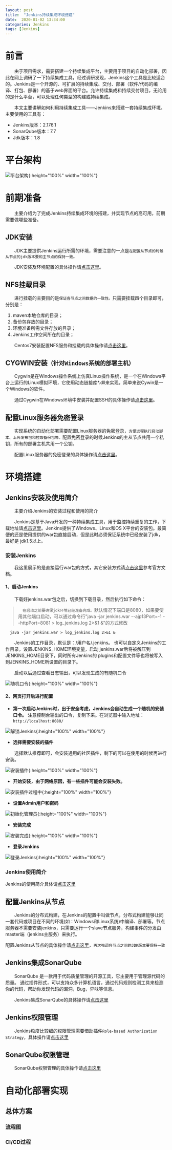 ```yaml
---
layout: post
title:  "Jenkins持续集成环境搭建"
date:  2020-01-02 13:34:00
categories: Jenkins
tags: [Jenkins]
---
```

# 前言
&emsp;&emsp;由于项目需求，需要搭建一个持续集成平台，主要用于项目的自动化部署，因此在网上调研了一下持续集成工具，经过调研发现，Jenkins这个工具是比较适合的。Jenkins是一个开源的、可扩展的持续集成、交付、部署（软件/代码的编译、打包、部署）的基于web界面的平台。允许持续集成和持续交付项目，无论用的是什么平台，可以处理任何类型的构建或持续集成。

&emsp;&emsp;本文主要讲解如何利用持续集成工具——Jenkins来搭建一套持续集成环境。主要使用的工具有：
- Jenkins版本：2.176.1
- SonarQube版本：7.7
- Jdk版本：1.8
<!-- more -->

# 平台架构
![平台架构](https://howdypl.github.io/img/jenkins/jenkins-framework.png "平台架构图"){:height="100%" width="100%"}

# 前期准备
&emsp;&emsp;主要介绍为了完成Jenkins持续集成环境的搭建，并实现节点的高可用，前期需要做哪些准备。

## JDK安装
&emsp;&emsp;JDK主要提供Jenkins运行所需的环境，需要注意的一点是`在配置从节点的时候从节点的jdk版本要和主节点的保持一致。`

&emsp;&emsp;JDK安装及环境配置的具体操作请[点击这里](https://blog.csdn.net/pang_ping/article/details/80570011 "JDK安装及环境配置的具体操作")。

## NFS挂载目录
&emsp;&emsp;进行挂载的主要目的是`保证各节点之间数据的一致性。`只需要挂载四个目录即可，分别是：
1. maven本地仓库的目录；
2. 备份包存放的目录；
3. 环境准备所需文件存放的目录；
4. Jenkins工作空间所在的目录；

&emsp;&emsp;Centos7安装配置NFS服务和挂载的具体操作请[点击这里](https://www.cnblogs.com/lixiuran/p/7117000.html "Centos7安装配置NFS服务和挂载")。

## CYGWIN安装`（针对Windows系统的部署主机）`
&emsp;&emsp;Cygwin是在Windows操作系统上仿真Linux操作系统，是一个在Windows平台上运行的Linux模拟环境，它使用动态链接库*.dll来实现，简单来说Cywin是一个Windows的软件。

&emsp;&emsp;通过Cygwin在Windows环境中安装并配置SSH的具体操作请[点击这里](https://my.oschina.net/u/658505/blog/616079 "通过Cygwin在Windows环境中安装并配置SSH")。

## 配置Linux服务器免密登录
&emsp;&emsp;实现系统的自动化部署需要配置Linux服务器的免密登录，`方便远程执行启动脚本、上传发布包和拉取备份包等。`配置免密登录的时候Jenkins的主从节点共用一个私钥，所有的部署主机共用一个公钥。

&emsp;&emsp;配置Linux服务器的免密登录的具体操作请[点击这里](https://www.cnblogs.com/leafinwind/p/10629547.html "配置Linux服务器的免密登录")。

# 环境搭建

## Jenkins安装及使用简介	
&emsp;&emsp;主要介绍Jenkins的安装过程和使用的简介
	
&emsp;&emsp;Jenkins是基于Java开发的一种持续集成工具，用于监控持续重复的工作，下载地址请[点击这里](https://jenkins.io/zh/download/ "Jenkins下载地址")。Jenkins提供了Windows、Linux和OS X平台的安装包。最简便的还是使用提供的war包直接启动，但是此时必须保证系统中已经安装了jdk，最好是 jdk1.5以上。

### 安装Jenkins
&emsp;&emsp;我这里展示的是直接运行war包的方式，其它安装方式请[点击这里](https://jenkins.io/zh/doc/book/getting-started/ "官方参考文档")参考官方文档。

#### 1、启动Jenkins
&emsp;&emsp;下载好jenkins.war包之后，切换到下载目录，然后执行如下命令：

>&emsp;`在启动之前要确保jdk环境已经准备完成。`默认情况下端口是8080，如果要使用其他端口启动，可以通过命令行"java -jar jenkins.war --ajp13Port=-1 --httpPort=8081 > log_jenkins.log 2>&1 &"的方式修改

```
  java -jar jenkins.war > log_jenkins.log 2>&1 &
```
&emsp;&emsp;Jenkins的工作目录，默认是：/用户名/.jenkins。
也可以自定义Jenkins的工作目录，设置JENKINS_HOME环境变量，启动 jenkins.war后将被解压到JENKINS_HOME目录下，同时所有Jenkins的 plugins和配置文件等也将被写入到JENKINS_HOME所设置的目录下。

&emsp;&emsp;启动以后通过查看日志输出，可以发现生成的有随机口令

![随机口令](https://howdypl.github.io/img/jenkins/jenkins-1.png "随机口令"){:height="100%" width="100%"}

#### 2、网页打开后进行配置

- **第一次启动Jenkins时，出于安全考虑，Jenkins会自动生成一个随机的安装口令。**
注意控制台输出的口令，复制下来。在浏览器中输入地址：`http://localhost:8080/`

![解锁Jenkins](https://howdypl.github.io/img/jenkins/jenkins-2.png "解锁Jenkins"){:height="100%" width="100%"}

- **选择需要安装的插件**

&emsp;&emsp;选择默认推荐即可，会安装通用的社区插件，剩下的可以在使用的时候再进行安装。

![安装插件](https://howdypl.github.io/img/jenkins/jenkins-3.png "安装插件"){:height="100%" width="100%"}

- **开始安装，由于网络原因，有一些插件可能会安装失败。**

![安装插件过程中](https://howdypl.github.io/img/jenkins/jenkins-4.png "安装插件过程中"){:height="100%" width="100%"}

- **设置Admin用户和密码**

![初始化管理员](https://howdypl.github.io/img/jenkins/jenkins-5.png "初始化管理员"){:height="100%" width="100%"}

- **安装完成**

![安装完成](https://howdypl.github.io/img/jenkins/jenkins-6.png "安装完成"){:height="100%" width="100%"}

- **登录Jenkins**

![登录Jenkins](https://howdypl.github.io/img/jenkins/jenkins-7.png "登录Jenkins"){:height="100%" width="100%"}

### Jenkins使用简介

Jenkins的使用简介具体请[点击这里](https://www.cnblogs.com/along21/p/9724036.html#auto_id_9 "Jenkins使用简介")

## 配置Jenkins从节点
&emsp;&emsp;Jenkins的分布式构建，在Jenkins的配置中叫做节点，分布式构建能够让同一套代码或项目在不同的环境(如：Windows和Linux系统)中编译、部署等。节点服务器不需要安装jenkins，只需要运行一个slave节点服务，构建事件的分发由master端（jenkins主服务）来执行。

配置Jenkins从节点的具体操作请[点击这里](https://www.jianshu.com/p/e93229012ac0 "配置Jenkins从节点")，`再次强调各节点之间的JDK版本要保持一致`

## Jenkins集成SonarQube
&emsp;&emsp;SonarQube 是一款用于代码质量管理的开源工具，它主要用于管理源代码的质量。 通过插件形式，可以支持众多计算机语言，通过代码规则检测工具来检测你的代码，帮助你发现代码的漏洞，Bug，异味等信息。

&emsp;&emsp;Jenkins集成SonarQube的具体操作请[点击这里](https://blog.csdn.net/jin_hongxia/article/details/80844322 "Jenkins集成SonarQube")

## Jenkins权限管理
&emsp;&emsp;Jenkins粒度比较细的权限管理需要借助插件`Role-based Authorization Strategy`，具体操作请[点击这里](https://www.cnblogs.com/sker/p/9255338.html "Jenkins权限管理")

## SonarQube权限管理
&emsp;&emsp;SonarQube权限管理的具体操作请[点击这里](https://blog.csdn.net/danielchan2518/article/details/72792897 "SonarQube权限管理")

# 自动化部署实现

## 总体方案

### 流程图

### CI/CD过程